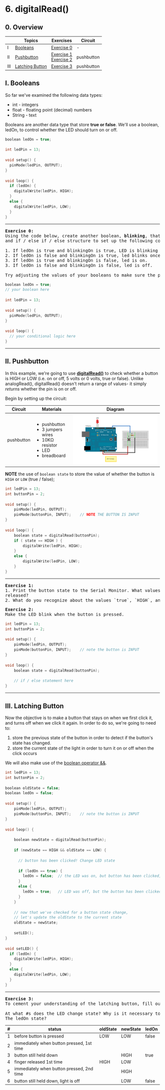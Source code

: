 # 6. digitalRead()

## 0. Overview

|  | Topics | Exercises | Circuit |
| --- | --- | --- | --- |
| I | [Booleans](#i-booleans) | [Exercise 0](#ex0) | - |
| II | [Pushbutton](#ii-pushbutton) | [Exercise 1](#ex1) <br> [Exercise 2](#ex2) | pushbutton |
| III | [Latching Button](#iii-latching-button) | [Exercise 3](#ex3) | pushbutton |


## I. Booleans

So far we've examined the following data types:
* int - integers
* float - floating point (decimal) numbers
* String - text

Booleans are another data type that store **true or false**. We'll use a boolean, ledOn, to control whether the LED should turn on or off.

```c++
boolean ledOn = true;

int ledPin = 13;

void setup() {
  pinMode(ledPin, OUTPUT);
}

void loop() {
  if (ledOn) {
    digitalWrite(ledPin, HIGH);
  }
  else {
    digitalWrite(ledPin, LOW);
  }
}
```

---

<a name="ex0"></a>
<pre>
<b>Exercise 0:</b>
Using the code below, create another boolean, <b>blinking</b>, that is set to true. Use boolean operators
and if / else if / else structure to set up the following conditions:

1. If ledOn is true and blinkingOn is true, LED is blinking at a normal pace.
2. If ledOn is false and blinkingOn is true, led blinks once every 5 seconds.
3. If ledOn is true and blinkingOn is false, led is on.
3. If ledOn is false and blinkingOn is false, led is off.

Try adjusting the values of your booleans to make sure the program responds as you expect it should.
</pre>

```c++
boolean ledOn = true;
// your boolean here

int ledPin = 13;

void setup() {
  pinMode(ledPin, OUTPUT);
}

void loop() {
  // your conditional logic here
}
```

---

## II. Pushbutton
In this example, we're going to use [**digitalRead()**](https://www.arduino.cc/en/Reference/DigitalRead) to check whether a button is HIGH or LOW (i.e. on or off, 5 volts or 0 volts, true or false). Unlike analogRead(), digitalRead() doesn't return a range of values- it simply *returns* whether the pin is on or off.

Begin by setting up the circuit:

| Circuit | Materials | Diagram |
| --- | --- | --- |
| pushbutton | <ul><li>pushbutton</li><li>3 jumpers wires</li><li>10KΩ resistor</li><li>LED</li><li>breadboard</li></ul> | ![arduino switch](../images/switch_led.png) |

**NOTE** the use of `boolean state` to store the value of whether the button is `HIGH` or `LOW` (true / false);

```c++
int ledPin = 13;
int buttonPin = 2;

void setup() {
    pinMode(ledPin, OUTPUT);
    pinMode(buttonPin, INPUT);    // NOTE THE BUTTON IS INPUT
}

void loop() {
    boolean state = digitalRead(buttonPin);
    if ( state == HIGH ) {
        digitalWrite(ledPin, HIGH);
    }
    else {
        digitalWrite(ledPin, LOW);
    }
}
```

---

<a name="ex1"></a>
<pre>
<b>Exercise 1:</b>
1. Print the button state to the Serial Monitor. What values does it print when the button is pressed/
released?
2. What do you recognize about the values `true`, `HIGH`, and `1` vs. `false`, `LOW`, and `0`?
</pre>


<a name="ex2"></a>
<pre>
<b>Exercise 2:</b>
Make the LED blink when the button is pressed.
</pre>

```c++
int ledPin = 13;
int buttonPin = 2;

void setup() {
    pinMode(ledPin, OUTPUT);
    pinMode(buttonPin, INPUT);    // note the button is INPUT
}

void loop() {
    boolean state = digitalRead(buttonPin);

    // if / else statement here
}
```

---

## III. Latching Button

Now the objective is to make a button that stays on when we first click it, and turns off when we click it again. In order to do so, we're going to need to:
1. store the previous state of the button in order to detect if the button's state has changed.
2. store the current state of the light in order to turn it on or off when the click occurs

We will also make use of the [boolean operator &&](https://www.arduino.cc/en/Reference/Boolean).

```c++
int ledPin = 13;
int buttonPin = 2;

boolean oldState = false;
boolean ledOn = false;

void setup() {
    pinMode(ledPin, OUTPUT);
    pinMode(buttonPin, INPUT);    // note the button is INPUT
}

void loop() {

    boolean newState = digitalRead(buttonPin);

    if (newState == HIGH && oldState == LOW) {

      // button has been clicked! Change LED state

      if (ledOn == true) {
        ledOn = false;  // the LED was on, but button has been clicked, so let's turn it off.
      }
      else {
        ledOn = true;   // LED was off, but the button has been clicked, so let's turn it on.
      }
    }

    // now that we've checked for a button state change,
    // let's update the oldState to the current state
    oldState = newState;

    setLED();
}

void setLED() {
  if (ledOn) {
    digitalWrite(ledPin, HIGH);
  }
  else {
    digitalWrite(ledPin, LOW);
  }
}
```

---

<a name="ex3"></a>
<pre>
<b>Exercise 3:</b>
To cement your understanding of the latching button, fill out the table below.

At what #s does the LED change state? Why is it necessary to save the oldState?
The ledOn state?
</pre>

| # | status | oldState | newState | ledOn |
| --- | ---- | ---- | ---- | ---- |
| 1 | before button is pressed | LOW | LOW | false |
| 2 | immediately when button pressed, 1st time |  |  |  |
| 3 | button still held down |  | HIGH | true |
| 4 | finger released 1st time | HIGH | LOW |  |
| 5 | immediately when button pressed, 2nd time |  | HIGH |  |
| 6 | button still held down, light is off | | LOW | false |
